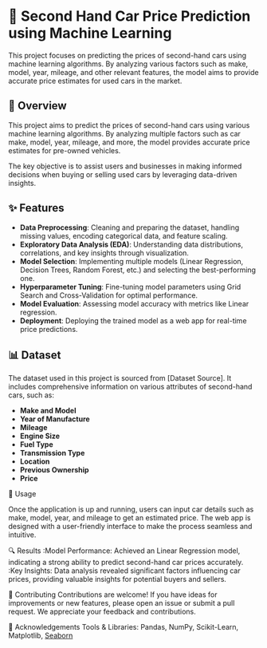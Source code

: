 # 🚗 Second Hand Car Price Prediction using Machine Learning
This project focuses on predicting the prices of second-hand cars using machine learning algorithms. By analyzing various factors such as make, model, year, mileage, and other relevant features, the model aims to provide accurate price estimates for used cars in the market.

## 📌 Overview

This project aims to predict the prices of second-hand cars using various machine learning algorithms. By analyzing multiple factors such as car make, model, year, mileage, and more, the model provides accurate price estimates for pre-owned vehicles.

The key objective is to assist users and businesses in making informed decisions when buying or selling used cars by leveraging data-driven insights.

## ✨ Features

- **Data Preprocessing**: Cleaning and preparing the dataset, handling missing values, encoding categorical data, and feature scaling.
- **Exploratory Data Analysis (EDA)**: Understanding data distributions, correlations, and key insights through visualization.
- **Model Selection**: Implementing multiple models (Linear Regression, Decision Trees, Random Forest, etc.) and selecting the best-performing one.
- **Hyperparameter Tuning**: Fine-tuning model parameters using Grid Search and Cross-Validation for optimal performance.
- **Model Evaluation**: Assessing model accuracy with metrics like Linear regression.
- **Deployment**: Deploying the trained model as a web app for real-time price predictions.

## 📊 Dataset

The dataset used in this project is sourced from [Dataset Source]. It includes comprehensive information on various attributes of second-hand cars, such as:

- **Make and Model**
- **Year of Manufacture**
- **Mileage**
- **Engine Size**
- **Fuel Type**
- **Transmission Type**
- **Location**
- **Previous Ownership**
- **Price**

🚀 Usage

Once the application is up and running, users can input car details such as make, model, year, and mileage to get an estimated price. The web app is designed with a user-friendly interface to make the process seamless and intuitive.

🔍 Results
:Model Performance: Achieved an Linear Regression model, indicating a strong ability to predict second-hand car prices accurately.
:Key Insights: Data analysis revealed significant factors influencing car prices, providing valuable insights for potential buyers and sellers.

🤝 Contributing
Contributions are welcome! If you have ideas for improvements or new features, please open an issue or submit a pull request. We appreciate your feedback and contributions.


🙌 Acknowledgements
Tools & Libraries: Pandas, NumPy, Scikit-Learn, Matplotlib, [Seaborn](https://seaborn.pydata)
